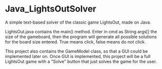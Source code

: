 # Java_LightsOutSolver
A simple text-based solver of the classic game LightsOut, made on Java.

LightsOut.java contains the main() method. Enter in cmd as String args[] the size of the gameboard, then the program will generate all possible solutions for the board size entered.
True means click, false means do not click.

This project also contains the GameModel class, so that a GUI could be implemented later on.
Once GUI is implemented, this project will be a full LightsOut game with a "Solve" button that just solves the game for the user.
